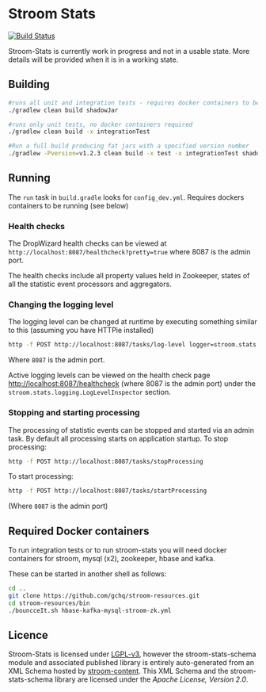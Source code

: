 # Stroom Stats

[![Build Status](https://travis-ci.org/gchq/stroom-stats.svg?branch=master)](https://travis-ci.org/gchq/stroom-stats)

Stroom-Stats is currently work in progress and not in a usable state. More details will be provided when it is in a working state.

## Building

```bash
#runs all unit and integration tests - requires docker containers to be running (see below)
./gradlew clean build shadowJar

#runs only unit tests, no docker containers required
./gradlew clean build -x integrationTest

#Run a full build producing fat jars with a specified version number
./gradlew -Pversion=v1.2.3 clean build -x test -x integrationTest shadowJar
```

## Running
The `run` task in `build.gradle` looks for `config_dev.yml`. Requires dockers containers to be running (see below)

### Health checks
The DropWizard health checks can be viewed at `http://localhost:8087/healthcheck?pretty=true` where 8087 is the admin port.

The health checks include all property values held in Zookeeper, states of all the statistic event processors and aggregators.

### Changing the logging level
The logging level can be changed at runtime by executing something similar to this (assuming you have HTTPie installed)

```bash
http -f POST http://localhost:8087/tasks/log-level logger=stroom.stats.StatisticsStore level=DEBUG
```

Where `8087` is the admin port.

Active logging levels can be viewed on the health check page [http://localhost:8087/healthcheck](http://localhost:8087/healthcheck) (where 8087 is the admin port) under the `stroom.stats.logging.LogLevelInspector` section.

### Stopping and starting processing
The processing of statistic events can be stopped and started via an admin task. By default all processing starts on application startup. To stop processing:

```bash
http -f POST http://localhost:8087/tasks/stopProcessing
```

To start processing:

```bash
http -f POST http://localhost:8087/tasks/startProcessing
```

(Where `8087` is the admin port)

## Required Docker containers

To run integration tests or to run stroom-stats you will need docker containers for stroom, mysql (x2), zookeeper, hbase and kafka.

These can be started in another shell as follows:

```bash
cd ..
git clone https://github.com/gchq/stroom-resources.git
cd stroom-resources/bin
./bouncceIt.sh hbase-kafka-mysql-stroom-zk.yml
```

## Licence

Stroom-Stats is licensed under [LGPL-v3](LICENSE.md), however the stroom-stats-schema module and associated published library is entirely auto-generated from an XML Schema hosted by [stroom-content](https://github.com/gchq/stroom-content). This XML Schema and the stroom-stats-schema library are licensed under the _Apache License, Version 2.0_.
